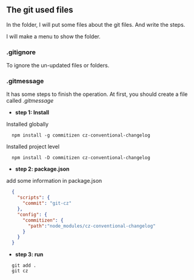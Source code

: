 ## The git used files

In the folder, I will put some files about the git files. And write the steps.

I will make a menu to show the folder.

### .gitignore

To ignore the un-updated files or folders.

### .gitmessage

It has some steps to finish the operation. At first, you should create a file called *.gitmessage*

- **step 1: Install**

Installed globally
``` git
  npm install -g commitizen cz-conventional-changelog
```
Installed project level
``` git
  npm install -D commitizen cz-conventional-changelog
```

- **step 2: package.json**

add some information in package.json
``` json
  {
    "scripts": {
      "commit": "git-cz"
    },
    "config": {
      "commitizen": {
        "path":"node_modules/cz-conventional-changelog"
      }
    }
  }
```
- **step 3: run**

``` git
  git add .
  git cz
```


